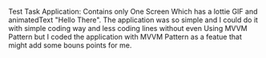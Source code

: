 Test Task Application:
Contains only One Screen Which has a lottie GIF and animatedText "Hello There".
The application was so simple and I could do it with simple coding way and less coding lines without even Using MVVM Pattern
but I coded the application with MVVM Pattern as a featue that might add some bouns points for me.
